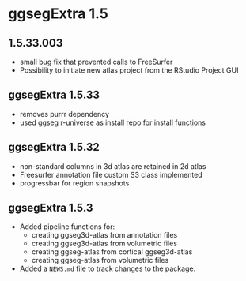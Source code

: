 
# ggsegExtra 1.5

## 1.5.33.003
- small bug fix that prevented calls to FreeSurfer
- Possibility to initiate new atlas project from the RStudio Project GUI

## ggsegExtra 1.5.33

- removes purrr dependency
- used ggseg [r-universe](https://ggseg.r-universe.dev/ui#builds) as install repo for install functions

## ggsegExtra 1.5.32

* non-standard columns in 3d atlas are retained in 2d atlas
* Freesurfer annotation file custom S3 class implemented
* progressbar for region snapshots

## ggsegExtra 1.5.3

* Added pipeline functions for:  
    - creating ggseg3d-atlas from annotation files 
    - creating ggseg3d-atlas from volumetric files 
    - creating ggseg-atlas from cortical ggseg3d-atlas 
    - creating ggseg-atlas from volumetric files 
* Added a `NEWS.md` file to track changes to the package.
